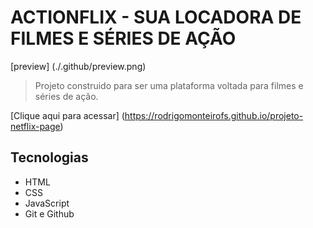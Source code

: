 # ACTIONFLIX - SUA LOCADORA DE FILMES E SÉRIES DE AÇÃO

 [preview] (./.github/preview.png)

> Projeto construido para ser uma plataforma voltada para filmes e séries de ação.

 [Clique aqui para acessar] (https://rodrigomonteirofs.github.io/projeto-netflix-page)

##  Tecnologias

* HTML
* CSS
* JavaScript
* Git e Github



